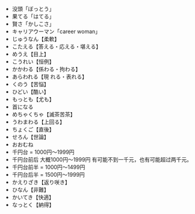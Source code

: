 - 没頭「ぼっとう」
- 果てる「はてる」
- 賢さ「かしこさ」
- キャリアウーマン「career woman」
- じゅうなん【柔軟】
- こたえる【答える・応える・堪える】
- めうえ【目上】
- こうれい【恒例】
- かかわる【係わる・拘わる】
- あらわれる【現    れる・表れる】
- くのう【苦悩】
- ひどい【酷い】
- もっとも【尤も】
- 首になる
- めちゃくちゃ【滅茶苦茶】
- うわまわる【上回る】
- ちょくご【直後】
- せろん【世論】
- おおむね
- 千円台 = 1000円～1999円
- 千円台前后 大概1000円～1999円 有可能不到一千元，也有可能超过两千元。
- 千円台前半 = 1000円～1499円
- 千円台后半 = 1500円～1999円
- かえりざき【返り咲き】
- ひなん【非難】
- かいてき【快適】
- なっとく【納得】

